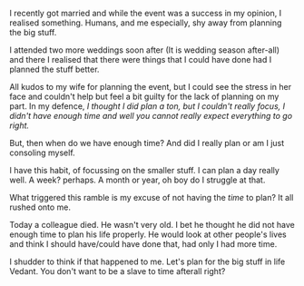 
I recently got married and while the event was a success in my opinion, I realised something. Humans, and me especially, shy away from planning the big stuff. 

I attended two more weddings soon after (It is wedding season after-all) and there I realised that there were things that I could have done had I planned the stuff better. 

All kudos to my wife for planning the event, but I could see the stress in her face and couldn't help but feel a bit guilty for the lack of planning on my part. In my defence, *I thought I did plan a ton, but I couldn't really focus, I didn't have enough time and well you cannot really expect everything to go right.*

But, then when do we have enough time? And did I really plan or am I just consoling myself. 

I have this habit, of focussing on the smaller stuff. I can plan a day really well. A week? perhaps. A month or year, oh boy do I struggle at that. 

What triggered this ramble is my excuse of not having the *time* to plan? It all rushed onto me. 

Today a colleague died. He wasn't very old. I bet he thought he did not have enough time to plan his life properly. He would look at other people's lives and think I should have/could have done that, had only I had more time. 

I shudder to think if that happened to me. 
Let's plan for the big stuff in life Vedant. You don't want to be a slave to time afterall right?